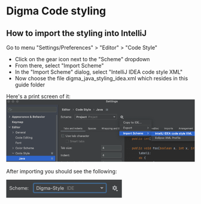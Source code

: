 # Digma Code styling

## How to import the styling into IntelliJ

Go to menu "Settings/Preferences" > "Editor" > "Code Style"

* Click on the gear icon next to the "Scheme" dropdown
* From there, select "Import Scheme"
* In the "Import Scheme" dialog, select "IntelliJ IDEA code style XML"
* Now choose the file digma_java_styling_idea.xml which resides in this guide folder

Here's a print screen of it:
![idea_how_to_import.png](_idea_how_to_import.png)

After importing you should see the following:

![idea_apply_feedback.png](_idea_apply_feedback.png)
